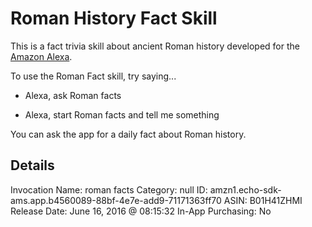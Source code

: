 # Roman History Fact Skill

This is a fact trivia skill about ancient Roman history developed for the [Amazon Alexa](https://www.amazon.com/Amazon-Echo-Bluetooth-Speaker-with-WiFi-Alexa/dp/B00X4WHP5E).

To use the Roman Fact skill, try saying...

- Alexa, ask Roman facts

- Alexa, start Roman facts and tell me something

You can ask the app for a daily fact about Roman history.

## Details

Invocation Name: roman facts
Category: null
ID: amzn1.echo-sdk-ams.app.b4560089-88bf-4e7e-add9-71171363ff70
ASIN: B01H41ZHMI
Release Date: June 16, 2016 @ 08:15:32
In-App Purchasing: No

